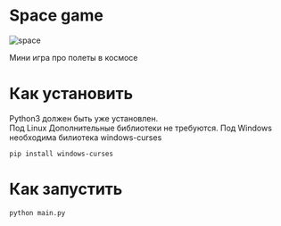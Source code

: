 # Space game
![space](https://github.com/AntonGorynya/Space_game/assets/15812508/3cbd24cd-f310-4c3e-bb88-94d56b4132d3)

Мини игра про полеты в космосе

# Как установить
Python3 должен быть уже установлен.  
Под Linux Дополнительные библиотеки не требуются.
Под Windows необходима билиотека windows-curses
```commandline
pip install windows-curses
```
# Как запустить

```commandline
python main.py
```
